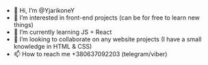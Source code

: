 - 👋 Hi, I’m @YjarikoneY
- 👀 I’m interested in front-end projects (can be for free to learn new things)
- 🌱 I’m currently learning JS + React
- 💞️ I’m looking to collaborate on any website projects (I have a small knowledge in HTML & CSS)
- 📫 How to reach me +380637092203 (telegram/viber)

<!---
YjarikoneY/YjarikoneY is a ✨ special ✨ repository because its `README.md` (this file) appears on your GitHub profile.
You can click the Preview link to take a look at your changes.
--->
